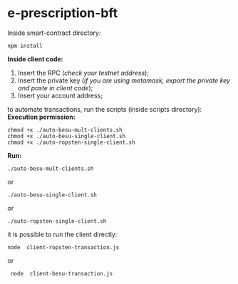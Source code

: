 # e-prescription-bft


Inside smart-contract directory:

    npm install

**Inside client code:**

 1. Insert the RPC (*check your testnet address*);
 2. Insert the private key (*if you are using metamask, export the private key and paste in client code*);
 3. Insert your account address;

to automate transactions, run the scripts (inside scripts directory):
**Execution permission:**

    chmod +x ./auto-besu-mult-clients.sh
    chmod +x ./auto-besu-single-client.sh
    chmod +x ./auto-ropsten-single-client.sh
**Run:**

    ./auto-besu-mult-clients.sh
or

    ./auto-besu-single-client.sh

or

    ./auto-ropsten-single-client.sh



it is possible to run the client directly:

    node  client-ropsten-transaction.js
   or

     node  client-besu-transaction.js


